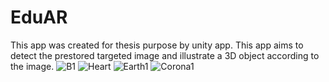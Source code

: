 # EduAR
This app was created for thesis purpose by unity app. This app aims to detect the prestored targeted image and illustrate a 3D object according to the image.
![B1](https://github.com/user-attachments/assets/b47ba0e2-99f8-4231-a03d-23d7f456425b)
![Heart](https://github.com/user-attachments/assets/1d992305-9988-4762-8fdd-12ae73a449b3)
![Earth1](https://github.com/user-attachments/assets/789392e0-775a-4ac5-b141-dc6311afdf3c)
![Corona1](https://github.com/user-attachments/assets/2f8b1a84-bd91-47b8-a555-324f588a26ba)
